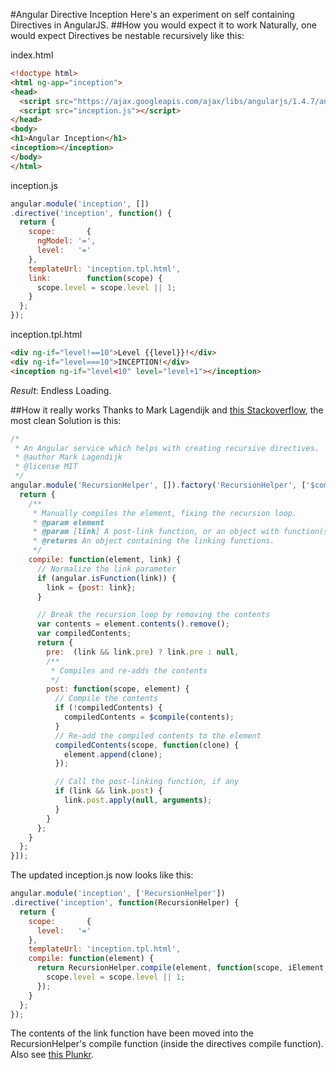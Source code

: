 #Angular Directive Inception
Here's an experiment on self containing Directives in AngularJS.
##How you would expect it to work
Naturally, one would expect Directives be nestable recursively like this:

index.html

```html
<!doctype html>
<html ng-app="inception">
<head>
  <script src="https://ajax.googleapis.com/ajax/libs/angularjs/1.4.7/angular.min.js"></script>
  <script src="inception.js"></script>
</head>
<body>
<h1>Angular Inception</h1>
<inception></inception>
</body>
</html>
```
inception.js

```javascript
angular.module('inception', [])
.directive('inception', function() {
  return {
    scope:       {
      ngModel: '=',
      level:   '='
    },
    templateUrl: 'inception.tpl.html',
    link:        function(scope) {
      scope.level = scope.level || 1;
    }
  };
});
```
inception.tpl.html

```html
<div ng-if="level!==10">Level {{level}}!</div>
<div ng-if="level===10">INCEPTION!</div>
<inception ng-if="level<10" level="level+1"></inception>
```
*Result*: Endless Loading.

##How it really works
Thanks to Mark Lagendijk and [this Stackoverflow](http://stackoverflow.com/questions/14430655/recursion-in-angular-directives), the most clean Solution is this:

```javascript
/* 
 * An Angular service which helps with creating recursive directives.
 * @author Mark Lagendijk
 * @license MIT
 */
angular.module('RecursionHelper', []).factory('RecursionHelper', ['$compile', function($compile) {
  return {
    /**
     * Manually compiles the element, fixing the recursion loop.
     * @param element
     * @param [link] A post-link function, or an object with function(s) registered via pre and post properties.
     * @returns An object containing the linking functions.
     */
    compile: function(element, link) {
      // Normalize the link parameter
      if (angular.isFunction(link)) {
        link = {post: link};
      }

      // Break the recursion loop by removing the contents
      var contents = element.contents().remove();
      var compiledContents;
      return {
        pre:  (link && link.pre) ? link.pre : null,
        /**
         * Compiles and re-adds the contents
         */
        post: function(scope, element) {
          // Compile the contents
          if (!compiledContents) {
            compiledContents = $compile(contents);
          }
          // Re-add the compiled contents to the element
          compiledContents(scope, function(clone) {
            element.append(clone);
          });

          // Call the post-linking function, if any
          if (link && link.post) {
            link.post.apply(null, arguments);
          }
        }
      };
    }
  };
}]);
```
The updated inception.js now looks like this:

```javascript
angular.module('inception', ['RecursionHelper'])
.directive('inception', function(RecursionHelper) {
  return {
    scope:       {
      level:   '='
    },
    templateUrl: 'inception.tpl.html',
    compile: function(element) {
      return RecursionHelper.compile(element, function(scope, iElement, iAttrs, controller, transcludeFn){
        scope.level = scope.level || 1;
      });
    }
  };
});
```
The contents of the link function have been moved into the RecursionHelper's compile function (inside the directives compile function). Also see [this Plunkr](http://plnkr.co/edit/JAIyolmqPqO9KsynSiZp?p=preview).